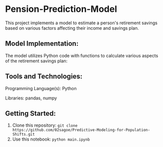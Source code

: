 # Pension-Prediction-Model

This project implements a model to estimate a person's retirement savings based on various factors affecting their income and savings plan.

## Model Implementation:

The model utilizes Python code with functions to calculate various aspects of the retirement savings plan:

## Tools and Technologies:
Programming Language(s): Python

Libraries: pandas, numpy

## Getting Started:
1. Clone this repository: `git clone https://github.com/02sagoe/Predictive-Modeling-for-Population-Shifts.git`
2. Use this notebook: `python main.ipynb`